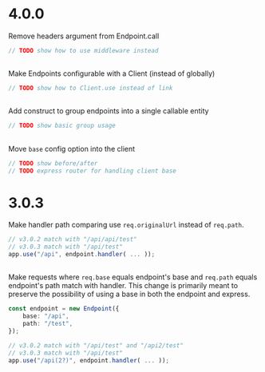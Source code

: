 # 4.0.0

Remove headers argument from Endpoint.call

```typescript
// TODO show how to use middleware instead
```

##

Make Endpoints configurable with a Client (instead of globally)


```typescript
// TODO show how to Client.use instead of link
```

##

Add construct to group endpoints into a single callable entity

```typescript
// TODO show basic group usage
```

##

Move `base` config option into the client

```typescript
// TODO show before/after
// TODO express router for handling client base
```

# 3.0.3

Make handler path comparing use `req.originalUrl` instead of `req.path`.

```typescript
// v3.0.2 match with "/api/api/test"
// v3.0.3 match with "/api/test"
app.use("/api", endpoint.handler( ... ));
```

##

Make requests where `req.base` equals endpoint's base and `req.path` equals endpoint's path match with handler. This change is primarily meant to preserve the possibility of using a base in both the endpoint and express.

```typescript
const endpoint = new Endpoint({
    base: "/api",
    path: "/test",
});

// v3.0.2 match with "/api/test" and "/api2/test"
// v3.0.3 match with "/api/test"
app.use("/api(2?)", endpoint.handler( ... ));
```
